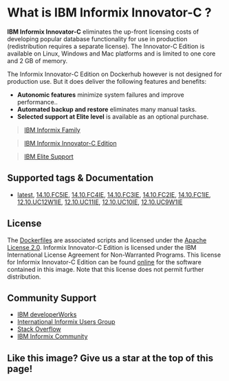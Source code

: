 # What is  IBM Informix Innovator-C ?

__IBM Informix Innovator-C__  eliminates the up-front licensing costs of developing popular database functionality for use in production (redistribution requires a separate license). The Innovator-C Edition is available on Linux, Windows and Mac platforms and is limited to one core and 2 GB of memory.

The Informix Innovator-C Edition on Dockerhub however is not designed for production use.  But it does deliver the following features and benefits:

* __Autonomic features__ minimize system failures and improve performance..
* __Automated backup and restore__ eliminates many manual tasks.
* __Selected support at Elite level__ is available as an optional purchase.

>[IBM Informix Family](http://www-03.ibm.com/software/products/en/informix-family)

>[IBM Informix Innovator-C Edition ](https://www.ibm.com/products/informix/editions?lnk=STW_US_STESCH_&lnk2=learn_InformixDev&pexp=DEF&psrc=NONE&mhsrc=ibmsearch_a&mhq=informix%20developer%20edition)

>[IBM Elite Support](http://www-01.ibm.com/support/docview.wss?rs=630&uid=swg21431136)

## Supported tags & Documentation

*  [latest](http://github.com/informix/informix-dockerhub-readme/blob/master/14.10.FC1/informix-innovator-c.md),
[14.10.FC5IE](http://github.com/informix/informix-dockerhub-readme/blob/master/14.10.FC5/informix-innovator-c.md),
[14.10.FC4IE](http://github.com/informix/informix-dockerhub-readme/blob/master/14.10.FC1/informix-innovator-c.md),
[14.10.FC3IE](http://github.com/informix/informix-dockerhub-readme/blob/master/14.10.FC1/informix-innovator-c.md),
[14.10.FC2IE](http://github.com/informix/informix-dockerhub-readme/blob/master/14.10.FC1/informix-innovator-c.md),
[14.10.FC1IE](http://github.com/informix/informix-dockerhub-readme/blob/master/14.10.FC1/informix-innovator-c.md),
[12.10.UC12W1IE](http://github.com/informix/informix-dockerhub-readme/blob/master/12.10.FC12/informix-innovator-c.md),
[12.10.UC11IE](http://github.com/informix/informix-dockerhub-readme/blob/master/12.10.FC9/informix-innovator-c.md),
[12.10.UC10IE](http://github.com/informix/informix-dockerhub-readme/blob/master/12.10.FC9/informix-innovator-c.md),
[12.10.UC9W1IE](http://github.com/informix/informix-dockerhub-readme/blob/master/12.10.FC9/informix-innovator-c.md)

## License

The [Dockerfiles](https://github.com/informix/informix-server-dockerfiles) are associated scripts and licensed under the [Apache License 2.0](http://www.apache.org/licenses/LICENSE-2.0). Informix Innovator-C Edition is licensed under the IBM International License Agreement for Non-Warranted Programs. This license for Informix Innovator-C Edition can be found [online](http://www-03.ibm.com/software/sla/sladb.nsf/displaylis/AFFA2E7CE59C3C72852582CD00635748?OpenDocument) for the software contained in this image. Note that this license does not permit further distribution.

## Community Support

- [IBM developerWorks](https://developer.ibm.com/answers/search.html?q=informix) 
- [International Informix Users Group](http://members.iiug.org/forums/ids)
- [Stack Overflow](https://stackoverflow.com/search?tab=newest&q=informix)
- [IBM Informix Community](https://community.ibm.com/community/user/hybriddatamanagement/communities/community-home?communitykey=cf5a1f39-c21f-4bc4-9ec2-7ca108f0a365&tab=groupdetails)

## Like this image?  Give us a star at the top of this page!  
